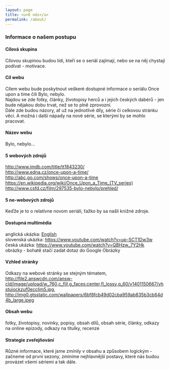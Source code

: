 ```yaml
---
layout: page
title: <u>O nás</u>
permalink: /about/
---
```


### Informace o našem postupu

#### Cílová skupina
 Cílovou skupinou budou lidi, kteří se o seriál zajímají, nebo se na něj chystají podívat - motivace.
 
#### Cíl webu
Cílem webu bude poskytnout veškeré dostupné informace o seriálu Once upon a time čili Bylo, nebylo.<br>
Najdou se zde fotky, články, životopisy herců a i jejich českých dabérů - jen bude nějakou dobu trvat, než se to plně zprovozní. <br>
Dále zde budou názory, ať už na jednotlivé díly, série či celkovou stránku věci. A možná i další nápady na nové série, se kterými by se mohlo pracovat.

#### Název webu
 Bylo, nebylo...
 
####  5 webových zdrojů
http://www.imdb.com/title/tt1843230/ <br>
http://www.edna.cz/once-upon-a-time/ <br>
http://abc.go.com/shows/once-upon-a-time <br>
https://en.wikipedia.org/wiki/Once_Upon_a_Time_(TV_series) <br>
http://www.csfd.cz/film/297535-bylo-nebylo/prehled/ <br>

#### 5 ne-webových zdrojů
Keďže je to o relatívne novom seriáli, ťažko by sa našli knižné zdroje.


#### Dostupná multimédia
  anglická ukázka: <a href="https://www.youtube.com/watch?v=7O20kV7KwJQ">English</a> <br>
  slovenská ukázka: https://www.youtube.com/watch?v=up-SCT1Dw3w <br>
  česká ukázka: https://www.youtube.com/watch?v=QBHzw_7Y2Hk <br>
  obrázky - bohatě stačí zadat dotaz do Google Obrázky <br>

#### Vzhled stránky
Odkazy na webové stránky se stejným tématem, http://file2.answcdn.com/answ-cld/image/upload/w_760,c_fill,g_faces:center,fl_lossy,q_60/v1401150667/yhstuiockzuf0eccljm5.jpg, http://img0.gtsstatic.com/wallpapers/6bf8fcb49d02cba959ab835b3cb64d4b_large.jpeg

#### Obsah webu
fotky, životopisy, novinky, popisy, obsah dílů, obsah série, články, odkazy na online epizody, odkazy na titulky, recenze

#### Strategie zveřejňování
Různé informace, které jsme zmínily v obsahu a způsobem logickým - začneme od první sezony, zmíníme nejhlavnější postavy, které nás budou provázet všemi sériemi a tak dále.
